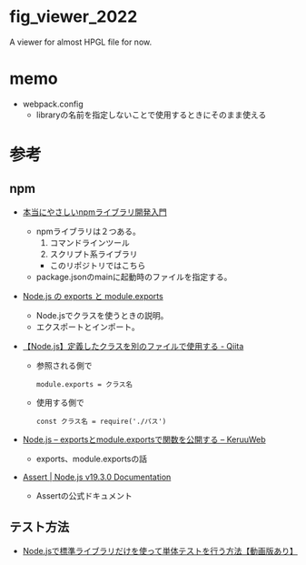 # fig_viewer_2022
A viewer for almost HPGL file for now.

# memo
- webpack.config
  - libraryの名前を指定しないことで使用するときにそのまま使える

# 参考
## npm
- [本当にやさしいnpmライブラリ開発入門](https://qiita.com/saltyshiomix/items/0306e17cde8f2475f193)
  - npmライブラリは２つある。
    1. コマンドラインツール
    2. スクリプト系ライブラリ
      - このリポジトリではこちら
  - package.jsonのmainに起動時のファイルを指定する。

- [Node.js の exports と module.exports](https://www.webdesignleaves.com/pr/jquery/node-js-module-exports.html)
  - Node.jsでクラスを使うときの説明。
  - エクスポートとインポート。

- [【Node.js】定義したクラスを別のファイルで使用する - Qiita](https://qiita.com/OsakaKaiyukan/items/1a72520dd1b55c619b24)
  - 参照される側で
    ```
    module.exports = クラス名
    ```
  - 使用する側で
    ```
    const クラス名 = require('./パス')
    ```

- [Node.js – exportsとmodule.exportsで関数を公開する – KeruuWeb](https://keruuweb.com/node-js-exports%E3%81%A8module-exports%E3%81%A7%E9%96%A2%E6%95%B0%E3%82%92%E5%85%AC%E9%96%8B%E3%81%99%E3%82%8B/)
  - exports、module.exportsの話


- [Assert | Node.js v19.3.0 Documentation](https://nodejs.org/api/assert.html)
  - Assertの公式ドキュメント


## テスト方法
- [Node.jsで標準ライブラリだけを使って単体テストを行う方法【動画版あり】](https://zenn.dev/tatsuyasusukida/articles/nodejs-test-unit)

